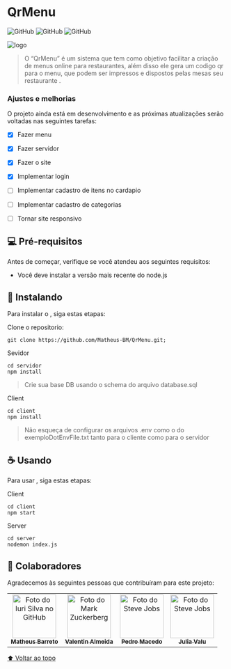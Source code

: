 # QrMenu


![GitHub](https://img.shields.io/badge/React-20232A?style=for-the-badge&logo=react&logoColor=61DAFB)
![GitHub](https://img.shields.io/badge/Node.js-43853D?style=for-the-badge&logo=node.js&logoColor=white)
![GitHub](https://img.shields.io/badge/PostgreSQL-316192?style=for-the-badge&logo=postgresql&logoColor=white)

<img src="https://i.imgur.com/7smKLTx.png" alt="logo">

>O “QrMenu” é um sistema que tem como objetivo facilitar a criação de menus online para restaurantes, além disso ele gera um codigo qr para o menu, que podem ser impressos e dispostos pelas mesas seu restaurante  .


### Ajustes e melhorias

O projeto ainda está em desenvolvimento e as próximas atualizações serão voltadas nas seguintes tarefas:

- [x] Fazer menu
- [x] Fazer servidor
- [x] Fazer o site 
- [x] Implementar login 
- [ ] Implementar cadastro de itens no cardapio
- [ ] Implementar cadastro de categorias
- [ ] Tornar site responsivo


## 💻 Pré-requisitos

Antes de começar, verifique se você atendeu aos seguintes requisitos:

* Você deve instalar a versão mais recente do node.js

## 🚀 Instalando <QrMenu>

Para instalar o <QrMenu>, siga estas etapas:

Clone o repositorio:
```
git clone https://github.com/Matheus-BM/QrMenu.git;
```
Sevidor
```
cd servidor 
npm install
````
> Crie sua base DB usando o schema do arquivo database.sql

Client
```
cd client
npm install
```
> Não esqueça de configurar os arquivos .env como o do exemploDotEnvFile.txt tanto para o cliente como para o servidor



## ☕ Usando <QrMenu>

Para usar <QrMenu>, siga estas etapas:

Client 
```
cd client
npm start
```
Server
```
cd server
nodemon index.js
```

## 🤝 Colaboradores

Agradecemos às seguintes pessoas que contribuíram para este projeto:

<table>
  <tr>
    <td align="center">
      <a href="#">
        <img src="https://i.imgur.com/X0x6GUp.png" width="100px;" alt="Foto do Iuri Silva no GitHub"/><br>
        <sub>
          <b>Matheus Barreto</b>
        </sub>
      </a>
    </td>
    <td align="center">
      <a href="#">
        <img src="https://i.imgur.com/rLMJJfV.jpeg" width="100px;" alt="Foto do Mark Zuckerberg"/><br>
        <sub>
          <b>Valentin Almeida</b>
        </sub>
      </a>
    </td>
    <td align="center">
      <a href="#">
        <img src="https://i.imgur.com/XPLgsA5.jpeg" width="100px;" alt="Foto do Steve Jobs"/><br>
        <sub>
          <b>Pedro Macedo</b>
        </sub>
      </a>
    </td>
     <td align="center">
      <a href="#">
        <img src="https://i.imgur.com/GlpDxZp.jpeg" width="100px;" alt="Foto do Steve Jobs"/><br>
        <sub>
          <b>Julia Valu</b>
        </sub>
      </a>
    </td>
  </tr>
</table>


[⬆ Voltar ao topo](#nome-do-projeto)<br> 
